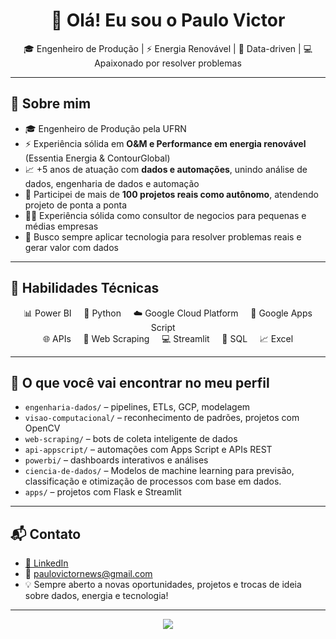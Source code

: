 <h1 align="center">👋 Olá! Eu sou o Paulo Victor</h1>

<p align="center">
  🎓 Engenheiro de Produção | ⚡ Energia Renovável | 🧠 Data-driven | 💻 Apaixonado por resolver problemas
</p>

---

## 🧩 Sobre mim

- 🎓 Engenheiro de Produção pela UFRN  
- ⚡ Experiência sólida em **O&M e Performance em energia renovável** (Essentia Energia & ContourGlobal)  
- 📈 +5 anos de atuação com **dados e automações**, unindo análise de dados, engenharia de dados e automação  
- 💼 Participei de mais de **100 projetos reais como autônomo**, atendendo projeto de ponta a ponta
- 👨‍💻 Experiência sólida como consultor de negocios para pequenas e médias empresas
- 🔎 Busco sempre aplicar tecnologia para resolver problemas reais e gerar valor com dados

---

## 🔧 Habilidades Técnicas

<div align="center">
  
📊 Power BI &nbsp;&nbsp;&nbsp;
🐍 Python &nbsp;&nbsp;&nbsp;
☁️ Google Cloud Platform &nbsp;&nbsp;&nbsp;
🧾 Google Apps Script &nbsp;&nbsp;&nbsp;  
🌐 APIs &nbsp;&nbsp;&nbsp;
🧼 Web Scraping &nbsp;&nbsp;&nbsp;
💻 Streamlit &nbsp;&nbsp;&nbsp;
📂 SQL &nbsp;&nbsp;&nbsp;
📈 Excel

</div>

---

## 📂 O que você vai encontrar no meu perfil

- `engenharia-dados/` – pipelines, ETLs, GCP, modelagem
- `visao-computacional/` – reconhecimento de padrões, projetos com OpenCV
- `web-scraping/` – bots de coleta inteligente de dados
- `api-appscript/` – automações com Apps Script e APIs REST
- `powerbi/` – dashboards interativos e análises
- `ciencia-de-dados/` – Modelos de machine learning para previsão, classificação e otimização de processos com base em dados.
- `apps/` – projetos com Flask e Streamlit

---

## 📬 Contato

- [📍 LinkedIn](https://www.linkedin.com/in/carvalhopinheiro)
- 📧 paulovictornews@gmail.com  
- 💡 Sempre aberto a novas oportunidades, projetos e trocas de ideia sobre dados, energia e tecnologia!

---

<p align="center">
  <img src="https://github-readme-stats.vercel.app/api/top-langs/?username=carvalhopinheiro&layout=compact&theme=tokyonight" />
</p>
